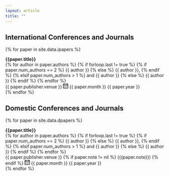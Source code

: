 ```yaml
---
layout: article
title: ""
---
```


## International Conferences and Journals

{% for paper in site.data.ipapers %}
<div class="grid">
  <div class="cell cell--auto">
	  <div style="font-size: 1em; font-weight: bolder;">{{paper.title}}</div>
	  <div style="font-size: 1em;">
        {% for author in paper.authors %}
            {% if forloop.last != true %}
                {% if paper.num_authors == 2 %}
                    {{ author }} 
                {% else %}
                    {{ author }},
                {% endif %}
            {% elsif paper.num_authors > 1 %}
                and {{ author }}
            {% else %}
                {{ author }}
            {% endif %}
        {% endfor %}
	  </div>
	  <div style="font-size: 1em;">
	{{ paper.publisher.venue }}
	<img src="assets/calendar.png" height="16" width="16"> {{ paper.month }} {{ paper.year }}
	  </div>
  </div>
</div>

<div class="m-3"></div>
{% endfor %}


## Domestic Conferences and Journals

{% for paper in site.data.dpapers %}
<div class="grid">
  <div class="cell cell--auto">
	  <div style="font-size: 1em; font-weight: bolder;">{{paper.title}}</div>
	  <div style="font-size: 1em;">
        {% for author in paper.authors %}
            {% if forloop.last != true %}
                {% if paper.num_authors == 2 %}
                    {{ author }} 
                {% else %}
                    {{ author }},
                {% endif %}
            {% elsif paper.num_authors > 1 %}
                and {{ author }}
            {% else %}
                {{ author }}
            {% endif %}
        {% endfor %}
	  </div>
	  <div style="font-size: 1em;">
	  {{ paper.publisher.venue }}
        {% if paper.note != nil %}
            ({{paper.note}}) 
        {% endif %}
	  <img src="assets/calendar.png" height="16" width="16"> {{ paper.month }} {{ paper.year }}
	  </div>
  </div>
</div>

<div class="m-3"></div>
{% endfor %}
